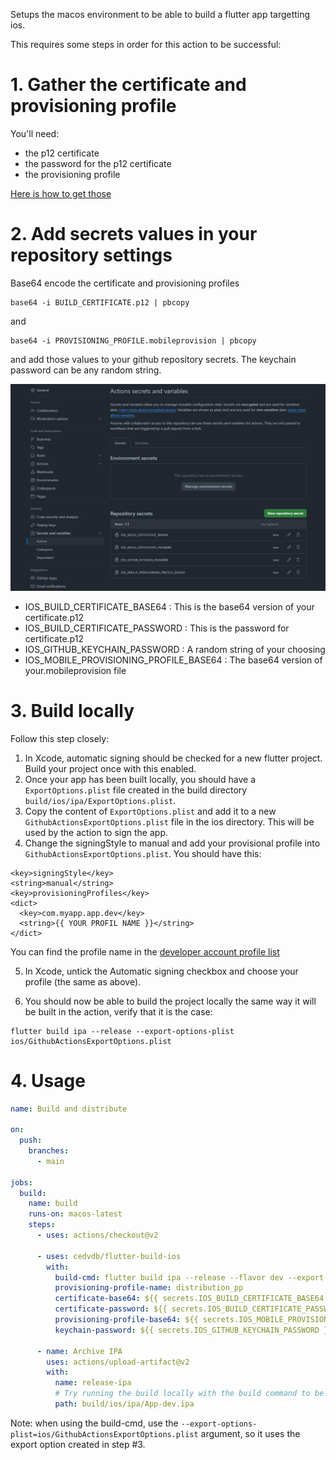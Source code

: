 
Setups the macos environment to be able to build a flutter app targetting ios. 

This requires some steps in order for this action to be successful:



# 1. Gather the certificate and provisioning profile

You'll need:
  
  - the p12 certificate
  - the password for the p12 certificate
  - the provisioning profile

[Here is how to get those](https://ioscodesigning.io/exporting-code-signing-files)


# 2. Add secrets values in your repository settings

Base64 encode the certificate and provisioning profiles

```
base64 -i BUILD_CERTIFICATE.p12 | pbcopy
```

and 

```
base64 -i PROVISIONING_PROFILE.mobileprovision | pbcopy
```

and add those values to your github repository secrets. The keychain password can be any random string.

![secrets](secrets.png)

 - IOS_BUILD_CERTIFICATE_BASE64 : This is the base64 version of your certificate.p12
 - IOS_BUILD_CERTIFICATE_PASSWORD : This is the password for certificate.p12
 - IOS_GITHUB_KEYCHAIN_PASSWORD : A random string of your choosing
 - IOS_MOBILE_PROVISIONING_PROFILE_BASE64 : The base64 version of your.mobileprovision file

# 3. Build locally

Follow this step closely:

1. In Xcode, automatic signing should be checked for a new flutter project. Build your project once with this enabled.
2. Once your app has been built locally, you should have a `ExportOptions.plist` file created in the build directory `build/ios/ipa/ExportOptions.plist`. 
3. Copy the content of `ExportOptions.plist` and add it to a new `GithubActionsExportOptions.plist` file in the ios directory. This will be used by the action to sign the app.
4. Change the signingStyle to manual and add your provisional profile into `GithubActionsExportOptions.plist`. You should have this:

```
<key>signingStyle</key>
<string>manual</string>
<key>provisioningProfiles</key>
<dict>
  <key>com.myapp.app.dev</key>
  <string>{{ YOUR PROFIL NAME }}</string>
</dict>
```

You can find the profile name in the [developer account profile list](https://developer.apple.com/account/resources/profiles/list)

5. In Xcode, untick the Automatic signing checkbox and choose your profile (the same as above).

6. You should now be able to build the project locally the same way it will be built in the action, verify that it is the case:

```
flutter build ipa --release --export-options-plist ios/GithubActionsExportOptions.plist
```

# 4. Usage


```yaml
name: Build and distribute

on:
  push:
    branches:
      - main

jobs:
  build:
    name: build
    runs-on: macos-latest
    steps:
      - uses: actions/checkout@v2

      - uses: cedvdb/flutter-build-ios
        with:
          build-cmd: flutter build ipa --release --flavor dev --export-options-plist=ios/GithubActionsExportOptions.plist
          provisioning-profile-name: distribution_pp
          certificate-base64: ${{ secrets.IOS_BUILD_CERTIFICATE_BASE64 }}
          certificate-password: ${{ secrets.IOS_BUILD_CERTIFICATE_PASSWORD }}
          provisioning-profile-base64: ${{ secrets.IOS_MOBILE_PROVISIONING_PROFILE_BASE64 }}
          keychain-password: ${{ secrets.IOS_GITHUB_KEYCHAIN_PASSWORD }}

      - name: Archive IPA
        uses: actions/upload-artifact@v2
        with:
          name: release-ipa
          # Try running the build locally with the build command to be sure of this path
          path: build/ios/ipa/App-dev.ipa
```

Note: when using the build-cmd, use the `--export-options-plist=ios/GithubActionsExportOptions.plist` argument, so it uses the export option created in step #3.